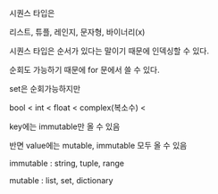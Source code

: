시퀀스 타입은

리스트, 튜플, 레인지, 문자형, 바이너리(x)

시퀀스 타입은 순서가 있다는 말이기 때문에 인덱싱할 수 있다. 

순회도 가능하기 때문에 for 문에서 쓸 수 있다. 

set은 순회가능하지만 





bool < int < float < complex(복소수) < 



key에는 immutable만 올 수 있음

반면 value에는 mutable, immutable 모두 올 수 있음



immutable : string, tuple, range

mutable : list, set, dictionary